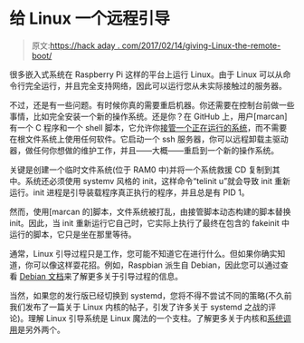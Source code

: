 # 给 Linux 一个远程引导

> 原文:[https://hack aday . com/2017/02/14/giving-Linux-the-remote-boot/](https://hackaday.com/2017/02/14/giving-linux-the-remote-boot/)

很多嵌入式系统在 Raspberry Pi 这样的平台上运行 Linux。由于 Linux 可以从命令行完全运行，并且完全支持网络，因此可以运行您从未实际接触过的服务器。

不过，还是有一些问题。有时候你真的需要重启机器。你还需要在控制台前做一些事情，比如完全安装一个新的操作系统。还是你？在 GitHub 上，用户[marcan]有一个 C 程序和一个 shell 脚本，它允许你[接管一个正在运行的系统](https://github.com/marcan/takeover.sh)，而不需要在根文件系统上使用任何软件。它启动一个 ssh 服务器，你可以远程卸载主驱动器，做任何你想做的维护工作，并且——大概——重启到一个新的操作系统。

关键是创建一个临时文件系统(位于 RAM0 中)并将一个系统救援 CD 复制到其中。系统还必须使用 systemv 风格的 init，这样命令“telinit u”就会导致 init 重新运行。init 进程是引导装载程序真正执行的程序，并且总是有 PID 1。

然而，使用[marcan 的]脚本，文件系统被打乱，由接管脚本动态构建的脚本替换 init。因此，当 init 重新运行它自己时，它实际上执行了最终在包含的 fakeinit 中运行的脚本，它只是坐在那里等待。

通常，Linux 引导过程只是工作，您可能不知道它在进行什么。但如果你确实知道，你可以像这样耍花招。例如，Raspbian 派生自 Debian，因此您可以通过查看 [Debian 文档](https://www.debian.org/doc/manuals/debian-reference/ch03.en.html)来了解更多关于引导过程的信息。

当然，如果您的发行版已经切换到 systemd，您将不得不尝试不同的策略(不久前我们发布了一篇关于 Linux 内核的帖子，引发了许多关于 systemd 之战的评论)。理解 Linux 引导系统是 Linux 魔法的一个支柱。了解更多关于内核和[系统调用](https://hackaday.com/2016/06/14/linux-assembly-required/)是另外两个。